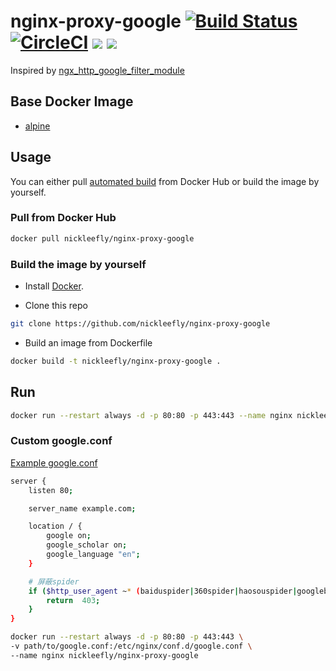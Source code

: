 # nginx-proxy-google [![Build Status](https://travis-ci.org/nickleefly/nginx-proxy-google.svg?branch=master)](https://travis-ci.org/nickleefly/nginx-proxy-google) [![CircleCI](https://circleci.com/gh/nickleefly/nginx-proxy-google.svg?style=svg)](https://circleci.com/gh/nickleefly/nginx-proxy-google) [![](https://images.microbadger.com/badges/version/nickleefly/nginx-proxy-google.svg)](https://microbadger.com/images/nickleefly/nginx-proxy-google "Get your own version badge on microbadger.com") [![](https://images.microbadger.com/badges/image/nickleefly/nginx-proxy-google.svg)](https://microbadger.com/images/nickleefly/nginx-proxy-google "Get your own image badge on microbadger.com")

Inspired by [ngx_http_google_filter_module](https://github.com/cuber/ngx_http_google_filter_module)

## Base Docker Image

* [alpine](https://hub.docker.com/_/alpine/)

## Usage

You can either pull [automated build](https://hub.docker.com/r/nickleefly/nginx-proxy-google/) from Docker Hub or build the image by yourself.

### Pull from Docker Hub

```bash
docker pull nickleefly/nginx-proxy-google
```

### Build the image by yourself

+ Install [Docker](https://docs.docker.com/install/).

+ Clone this repo

```bash
git clone https://github.com/nickleefly/nginx-proxy-google
```

+ Build an image from Dockerfile

```bash
docker build -t nickleefly/nginx-proxy-google .
```

## Run

```bash
docker run --restart always -d -p 80:80 -p 443:443 --name nginx nickleefly/nginx-proxy-google
```


### Custom google.conf

[Example google.conf](nginx/conf.d/google.conf)

```bash
server {
    listen 80;

    server_name example.com;

    location / {
        google on;
        google_scholar on;
        google_language "en";
    }

    # 屏蔽spider
    if ($http_user_agent ~* (baiduspider|360spider|haosouspider|googlebot|soso|bing|sogou|yahoo|sohu-search|yodao|YoudaoBot|robozilla|msnbot|MJ12bot|NHN|Twiceler)) {
        return  403;
    }
}
```

```bash
docker run --restart always -d -p 80:80 -p 443:443 \
-v path/to/google.conf:/etc/nginx/conf.d/google.conf \
--name nginx nickleefly/nginx-proxy-google
```
